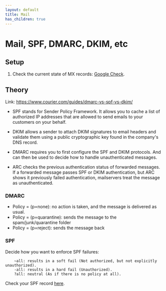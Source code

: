 ```yaml
---
layout: default
title: Mail
has_children: true
---
```


# Mail, SPF, DMARC, DKIM, etc

## Setup

1. Check the current state of MX records: [Google Check](https://toolbox.googleapps.com/apps/checkmx/).

## Theory

Link: <https://www.courier.com/guides/dmarc-vs-spf-vs-dkim/>

* SPF stands for Sender Policy Framework. It allows you to cache a list of authorized IP addresses that are allowed to send emails to your customers on your behalf.

* DKIM allows a sender to attach DKIM signatures to email headers and validate them using a public cryptographic key found in the company's DNS record.

* DMARC requires you to first configure the SPF and DKIM protocols. And can then be used to decide how to handle unauthenticated messages.

* ARC checks the previous authentication status of forwarded messages. If a forwarded message passes SPF or DKIM authentication, but ARC shows it previously failed authentication, mailservers treat the message as unauthenticated.

### DMARC

* Policy = (p=none): no action is taken, and the message is delivered as usual.
* Policy = (p=quarantine): sends the message to the spam/junk/quarantine folder
* Policy = (p=reject): sends the message back

### SPF

Decide how you want to enforce SPF failures:

```
    ~all: results in a soft fail (Not authorized, but not explicitly unauthorized).
    -all: results in a hard fail (Unauthorized).
    ?all: neutral (As if there is no policy at all).
```

Check your SPF record [here](https://mxtoolbox.com/SuperTool.aspx?action=spf).
